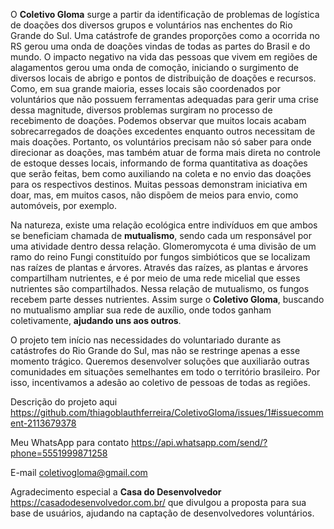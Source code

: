 O **Coletivo Gloma** surge a partir da identificação de problemas de logística de doações dos diversos grupos e voluntários nas enchentes do Rio Grande do Sul. Uma catástrofe de grandes proporções como a ocorrida no RS gerou uma onda de doações vindas de todas as partes do Brasil e do mundo. O impacto negativo na vida das pessoas que vivem em regiões de alagamentos gerou uma onda de comoção, iniciando o surgimento de diversos locais de abrigo e pontos de distribuição de doações e recursos. Como, em sua grande maioria, esses locais são coordenados por voluntários que não possuem ferramentas adequadas para gerir uma crise dessa magnitude, diversos problemas surgiram no processo de recebimento de doações. Podemos observar que muitos locais acabam sobrecarregados de doações excedentes enquanto outros necessitam de mais doações. Portanto, os voluntários precisam não só saber para onde direcionar as doações, mas também atuar de forma mais direta no controle de estoque desses locais, informando de forma quantitativa as doações que serão feitas, bem como auxiliando na coleta e no envio das doações para os respectivos destinos. Muitas pessoas demonstram iniciativa em doar, mas, em muitos casos, não dispõem de meios para envio, como automóveis, por exemplo.

Na natureza, existe uma relação ecológica entre indivíduos em que ambos se beneficiam chamada de **mutualismo**, sendo cada um responsável por uma atividade dentro dessa relação. Glomeromycota é uma divisão de um ramo do reino Fungi constituído por fungos simbióticos que se localizam nas raízes de plantas e árvores. Através das raízes, as plantas e árvores compartilham nutrientes, e é por meio de uma rede micelial que esses nutrientes são compartilhados. Nessa relação de mutualismo, os fungos recebem parte desses nutrientes. Assim surge o **Coletivo Gloma**, buscando no mutualismo ampliar sua rede de auxílio, onde todos ganham coletivamente, **ajudando uns aos outros**.

O projeto tem início nas necessidades do voluntariado durante as catástrofes do Rio Grande do Sul, mas não se restringe apenas a esse momento trágico. Queremos desenvolver soluções que auxiliarão outras comunidades em situações semelhantes em todo o território brasileiro. Por isso, incentivamos a adesão ao coletivo de pessoas de todas as regiões.

Descrição do projeto aqui https://github.com/thiagoblauthferreira/ColetivoGloma/issues/1#issuecomment-2113679378

Meu WhatsApp para contato https://api.whatsapp.com/send/?phone=5551999871258

E-mail coletivogloma@gmail.com

Agradecimento especial a **Casa do Desenvolvedor** https://casadodesenvolvedor.com.br/ que divulgou a proposta para sua base de usuários, ajudando na captação de desenvolvedores voluntários.


